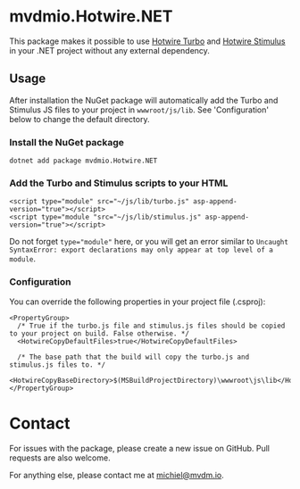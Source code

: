 ﻿# mvdmio.Hotwire.NET

This package makes it possible to use [Hotwire Turbo](https://turbo.hotwire.dev)
and [Hotwire Stimulus](https://stimulus.hotwire.dev) in your .NET project without any external dependency.

## Usage

After installation the NuGet package will automatically add the Turbo and Stimulus JS files to your project in
`wwwroot/js/lib`. See 'Configuration' below to change the default directory.

### Install the NuGet package

```
dotnet add package mvdmio.Hotwire.NET
```

### Add the Turbo and Stimulus scripts to your HTML

```
<script type="module" src="~/js/lib/turbo.js" asp-append-version="true"></script>
<script type="module "src="~/js/lib/stimulus.js" asp-append-version="true"></script>
```

Do not forget `type="module"` here, or you will get an error similar to
`Uncaught SyntaxError: export declarations may only appear at top level of a module`.

### Configuration

You can override the following properties in your project file (.csproj):

```
<PropertyGroup>
  /* True if the turbo.js file and stimulus.js files should be copied to your project on build. False otherwise. */
  <HotwireCopyDefaultFiles>true</HotwireCopyDefaultFiles>

  /* The base path that the build will copy the turbo.js and stimulus.js files to. */
  <HotwireCopyBaseDirectory>$(MSBuildProjectDirectory)\wwwroot\js\lib</HotwireCopyBaseDirectory>
</PropertyGroup>
```

# Contact

For issues with the package, please create a new issue on GitHub. Pull requests are also welcome.

For anything else, please contact me at [michiel@mvdm.io](mailto:michiel@mvdm.io).